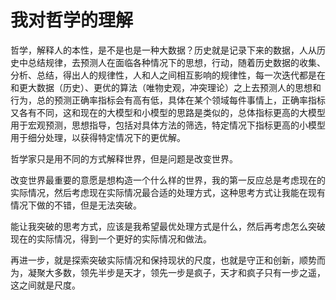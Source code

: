 # 我对哲学的理解

哲学，解释人的本性，是不是也是一种大数据？历史就是记录下来的数据，人从历史中总结规律，去预测人在面临各种情况下的思想，行动，随着历史数据的收集、分析、总结，得出人的规律性，人和人之间相互影响的规律性，每一次迭代都是在和更大数据（历史）、更优的算法（唯物史观，冲突理论）之上去预测人的思想和行为，总的预测正确率指标会有高有低，具体在某个领域每件事情上，正确率指标又各有不同，这和现在的大模型和小模型的思路是类似的，总体指标更高的大模型用于宏观预测，思想指导，包括对具体方法的筛选，特定情况下指标更高的小模型用于细分处理，以获得特定情况下的更优解。 

哲学家只是用不同的方式解释世界，但是问题是改变世界。

改变世界最重要的意愿是想构造一个什么样的世界，我的第一反应总是考虑现在的实际情况，然后考虑现在实际情况最合适的处理方式，这种思考方式让我能在现有情况下做的不错，但是无法突破。

能让我突破的思考方式，应该是我希望最优处理方式是什么，然后再考虑怎么突破现在的实际情况，得到一个更好的实际情况和做法。

再进一步，就是探索突破实际情况和保持现状的尺度，也就是守正和创新，顺势而为，凝聚大多数，领先半步是天才，领先一步是疯子，天才和疯子只有一步之遥，这之间就是尺度。
